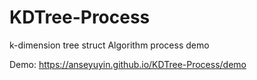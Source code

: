 # KDTree-Process
k-dimension tree struct Algorithm process demo

Demo:
https://anseyuyin.github.io/KDTree-Process/demo
